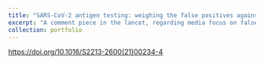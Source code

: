 ```yaml
---
title: "SARS-CoV-2 antigen testing: weighing the false positives against the costs of failing to control transmission"
excerpt: "A comment piece in the lancet, regarding media focus on false negatives without discussion of failing to control transmission."
collection: portfolio
---
```


https://doi.org/10.1016/S2213-2600(21)00234-4
